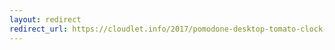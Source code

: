 ```yaml
---
layout: redirect
redirect_url: https://cloudlet.info/2017/pomodone-desktop-tomato-clock-experience
---
```

